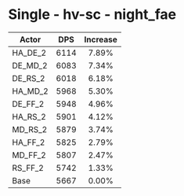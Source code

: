 # Single - hv-sc - night_fae
| Actor | DPS | Increase |
|---|:---:|:---:|
|HA_DE_2|6114|7.89%|
|DE_MD_2|6083|7.34%|
|DE_RS_2|6018|6.18%|
|HA_MD_2|5968|5.30%|
|DE_FF_2|5948|4.96%|
|HA_RS_2|5901|4.12%|
|MD_RS_2|5879|3.74%|
|HA_FF_2|5825|2.79%|
|MD_FF_2|5807|2.47%|
|RS_FF_2|5742|1.33%|
|Base|5667|0.00%|

